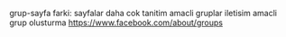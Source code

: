 grup-sayfa farki:
sayfalar daha cok tanitim amacli gruplar iletisim amacli
grup olusturma
https://www.facebook.com/about/groups

